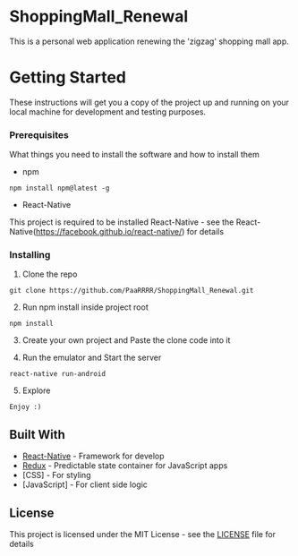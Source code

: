 # ShoppingMall_Renewal

This is a personal web application renewing the 'zigzag' shopping mall app. 

# Getting Started

These instructions will get you a copy of the project up and running on your local machine for development and testing purposes.

### Prerequisites

What things you need to install the software and how to install them

- npm

```
npm install npm@latest -g
```

- React-Native

This project is required to be installed React-Native - see the React-Native(https://facebook.github.io/react-native/) for details


### Installing

1. Clone the repo

```
git clone https://github.com/PaaRRRR/ShoppingMall_Renewal.git
```

2. Run npm install inside project root

```
npm install
```

3. Create your own project and Paste the clone code into it


4. Run the emulator and Start the server

```
react-native run-android
```

5. Explore

```
Enjoy :)
```


## Built With


* [React-Native](https://github.com/facebook/react-native) - Framework for develop
* [Redux](https://github.com/reduxjs/redux) - Predictable state container for JavaScript apps
* [CSS] - For styling
* [JavaScript] - For client side logic


## License

This project is licensed under the MIT License - see the [LICENSE](LICENSE) file for details

